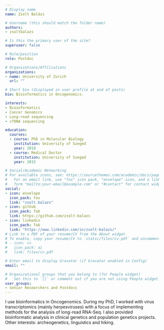```yaml
---
# Display name
name: Zsolt Balázs

# Username (this should match the folder name)
authors:
- zsoltbalazs

# Is this the primary user of the site?
superuser: false

# Role/position
role: Postdoc

# Organizations/Affiliations
organizations:
- name: University of Zurich
  url: ""

# Short bio (displayed in user profile at end of posts)
bio: Bioinformatics in Oncogenomics.

interests:
- Bioinformatics
- Cancer Genomics
- Long-read sequencing
- cfDNA sequencing

education:
  courses:
  - course: PhD in Molecular Biology
    institution: University of Szeged
    year: 2019
  - course: Medical Doctor
    institution: University of Szeged
    year: 2015

# Social/Academic Networking
# For available icons, see: https://sourcethemes.com/academic/docs/page-builder/#icons
#   For an email link, use "fas" icon pack, "envelope" icon, and a link in the
#   form "mailto:your-email@example.com" or "#contact" for contact widget.
social:
- icon: envelope
  icon_pack: fas
  link: "zsolt.balazs"
- icon: github
  icon_pack: fab
  link: https://github.com/zsolt-balazs
- icon: linkedin
  icon_pack: fab
  link: "https://www.linkedin.com/in/zsolt-balazs/"
# Link to a PDF of your resume/CV from the About widget.
# To enable, copy your resume/CV to `static/files/cv.pdf` and uncomment the lines below.
# - icon: cv
#   icon_pack: ai
#   link: files/cv.pdf

# Enter email to display Gravatar (if Gravatar enabled in Config)
email: ""

# Organizational groups that you belong to (for People widget)
#   Set this to `[]` or comment out if you are not using People widget.
user_groups:
- Senior Researchers and Postdocs
---
```


I use bioinformatics in Oncogenomics. During my PhD, I worked with virus transcriptomics (mainly herpesviruses) with a focus of implementing methods for the analysis of long-read RNA-Seq. I also provided bioinformatic analysis in clinical genetics and population genetics projects. Other interests: archeogenetics, linguistics and hiking.
